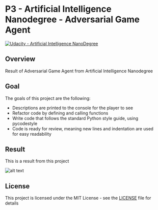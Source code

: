 # **P3 - Artificial Intelligence Nanodegree - Adversarial Game Agent** 
[![Udacity - Artificial Intelligence NanoDegree](https://github.com/vickyaziz/sdc_p1_lanelines/blob/master/test_images/shield-udacity.png)](https://www.udacity.com/school-of-ai)


Overview
---
Result of Adversarial Game Agent from Artificial Intelligence Nanodegree


Goal
---

The goals of this project are the following:
* Descriptions are printed to the console for the player to see
* Refactor code by defining and calling functions
* Write code that follows the standard Python style guide, using pycodestyle
* Code is ready for review, meaning new lines and indentation are used for easy readability


Result
---

[//]: # (Image References)
[pipe0]: ./result/screenshot.png "Adversarial Game Agent"

This is a result from this project 

![alt text][pipe0]


## License
This project is licensed under the MIT License - see the [LICENSE](LICENSE) file for details
